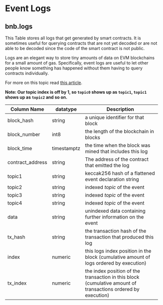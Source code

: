 # Event Logs

## bnb.logs

This Table stores all logs that get generated by smart contracts. It is sometimes useful for querying contracts that are not yet decoded or are not able to be decoded since the code of the smart contract is not public.

Logs are an elegant way to store tiny amounts of data on EVM blockchains for a small amount of gas. Specifically, event logs are useful to let other people know something has happened without them having to query contracts individually.

For more on this topic read [this article](https://medium.com/mycrypto/understanding-event-logs-on-the-ethereum-blockchain-f4ae7ba50378).

**Note: Our topic index is off by 1, so `topic0` shows up as `topic1`, `topic1` shows up as `topic2` and so on.**

| **Column Name**   | **datatype** | **Description**                                                                                              |
| ----------------- | ------------ | ------------------------------------------------------------------------------------------------------------ |
| block\_hash       | string       | a unique identifier for that block                                                                           |
| block\_number     | int8         | the length of the blockchain in blocks                                                                       |
| block\_time       | timestamptz  | the time when the block was mined that includes this log                                                     |
| contract\_address | string       | The address of the contract that emitted the log                                                             |
| topic1            | string       | keccak256 hash of a flattened event declaration string                                                       |
| topic2            | string       | indexed _topic_ of the event                                                                                 |
| topic3            | string       | indexed _topic_ of the event                                                                                 |
| topic4            | string       | indexed _topic_ of the event                                                                                 |
| data              | string       | unindexed data containing further information on the event                                                   |
| tx\_hash          | string       | the transaction hash of the transaction that produced this log                                               |
| index             | numeric      | this logs index position in the block (cumulative amount of logs ordered by execution)                       |
| tx\_index         | numeric      | the index position of the transaction in this block (cumulative amount of transactions ordered by execution) |

